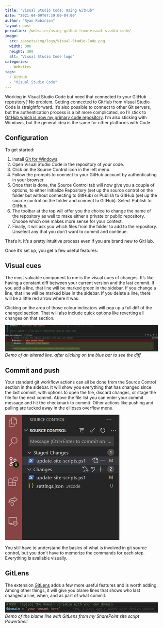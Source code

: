 ```yaml
---
title: "Visual Studio Code: Using GitHub"
date: "2021-04-09T07:39:00-04:00"
author: "Ryan Robinson"
layout: post
permalink: /websites/using-github-from-visual-studio-code/
image:
  src: /assets/img/logo/Visual-Studio-Code.png
  width: 300
  height: 300
  alt: "Visual Studio Code logo"
categories:
  - Websites
tags:
  - GitHub
  - "Visual Studio Code"
---
```


Working in Visual Studio Code but need that connected to your GitHub repository? No problem. Getting connected to GitHub from Visual Studio Code is straightforward. It’s also possible to connect to other Git servers, but the authentication process is a bit more complicated, so I’ll stick to [GitHub which is now my primary code repository](https://github.com/ryan-l-robinson). I’m also sticking with Windows, but the general idea is the same for other platforms with Code.

## Configuration

To get started:

1. Install [Git for Windows](https://git-scm.com/download/win).
2. Open Visual Studio Code in the repository of your code.
3. Click on the Source Control icon in the left menu.
4. Follow the prompts to connect to your GitHub account by authenticating in your browser.
5. Once that is done, the Source Control tab will now give you a couple of options, to either Initialize Repository (set up the source control on the folder but without connecting to GitHub) or Publish to GitHub (set up the source control on the folder and connect to GitHub). Select Publish to GitHub.
6. The toolbar at the top will offer you the choice to change the name of the repository as well to make either a private or public repository. Choose which one makes more sense for your context.
7. Finally, it will ask you which files from the folder to add to the repository. Unselect any that you don’t want to commit and continue.

That’s it. It’s a pretty intuitive process even if you are brand new to GitHub.

Once it’s set up, you get a few useful features:

## Visual cues

The most valuable component to me is the visual cues of changes. It’s like having a constant diff between your current version and the last commit. If you add a line, that line will be marked green in the sidebar. If you change a line, that line will be marked blue in the sidebar. If you delete a line, there will be a little red arrow where it was.

Clicking on the area of those colour indicators will pop up a full diff of the changed section. That will also include quick options like reverting all changes on that section.

![Blue bar on side indicates changed lines, and the diff is shown below](/assets/img/2021/04/VSCode-GitDiff.png)
_Demo of an altered line, after clicking on the blue bar to see the diff_

## Commit and push

Your standard git workflow actions can all be done from the Source Control section in the sidebar. It will show you everything that has changed since the last commit, with options to open the file, discard changes, or stage the file for the next commit. Above the file list you can enter your commit message and hit the checkmark to commit. Other actions like pushing and pulling are tucked away in the ellipses overflow menu.

![](/assets/img/2021/04/VSCode-SourceControl.png)

You still have to understand the basics of what is involved in git source control, but you don’t have to memorize the commands for each step. Everything is available visually.

## GitLens

The extension [GitLens](https://marketplace.visualstudio.com/items?itemName=eamodio.gitlens) adds a few more useful features and is worth adding. Among other things, it will give you blame lines that shows who last changed a line, when, and as part of what commit.

![Blame line that identifies "You, 4 days ago, added site design update"](/assets/img/2021/04/GitLens-BlameLine.png)
_Demo of the blame line with GitLens from my SharePoint site script PowerShell_
